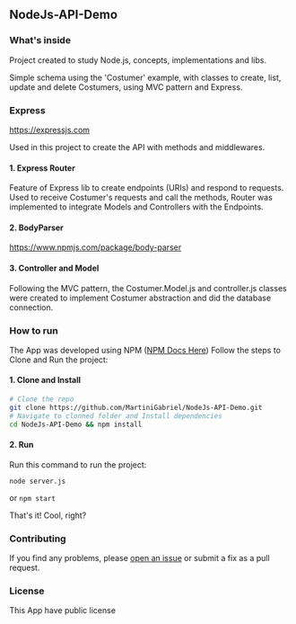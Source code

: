 ## NodeJs-API-Demo

### What's inside
Project created to study Node.js, concepts, implementations and libs.

Simple schema using the 'Costumer' example, with classes to create, list, update and delete Costumers, using MVC pattern and Express.

  ### Express
  https://expressjs.com

  Used in this project to create the API with methods and middlewares.


  #### 1. Express Router
  Feature of Express lib to create endpoints (URIs) and respond to requests.
  Used to receive Costumer's requests and call the methods, Router was implemented to integrate Models and Controllers with the Endpoints.

  #### 2. BodyParser
  https://www.npmjs.com/package/body-parser

  #### 3. Controller and Model
  Following the MVC pattern, the Costumer.Model.js and controller.js classes were created to implement Costumer abstraction and did the database connection.


### How to run

The App was developed using NPM ([NPM Docs Here](https://npmjs.com/))
Follow the steps to Clone and Run the project:

#### 1. Clone and Install

```bash
# Clone the repo
git clone https://github.com/MartiniGabriel/NodeJs-API-Demo.git
# Navigate to clonned folder and Install dependencies
cd NodeJs-API-Demo && npm install
```

#### 2. Run
Run this command to run the project:
```
node server.js
```
or 
```npm start``` 

That's it! Cool, right?


### Contributing

If you find any problems, please [open an issue](https://github.com/MartiniGabriel/NodeJs-API-Demo/issues/new) or submit a fix as a pull request.


### License
This App have public license
